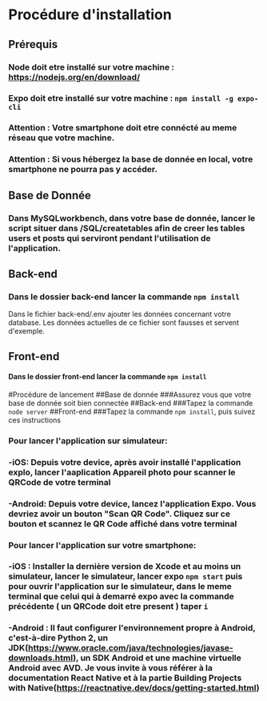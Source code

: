 
# Procédure d'installation
## Prérequis
### Node doit etre installé sur votre machine : https://nodejs.org/en/download/
### Expo doit etre installé sur votre machine : `npm install -g expo-cli`

### Attention : Votre smartphone doit etre connécté au meme réseau que votre machine.
### Attention : Si vous hébergez la base de donnée en local, votre smartphone ne pourra pas y accéder.
## Base de Donnée
### Dans MySQLworkbench, dans votre base de donnée, lancer le script situer dans /SQL/createtables afin de creer les tables users et posts qui serviront pendant l'utilisation de l'application.
## Back-end
### Dans le dossier back-end lancer la commande `npm install`
Dans le fichier back-end/.env ajouter les données concernant votre database. Les données actuelles de ce fichier sont fausses et servent d'exemple.
## Front-end
#### Dans le dossier front-end lancer la commande `npm install`

#Procédure de lancement
##Base de donnée
###Assurez vous que votre base de donnée soit bien connectée
##Back-end
###Tapez la commande `node server`
##Front-end
###Tapez la commande `npm install`, puis suivez ces instructions
### Pour lancer l'application sur simulateur:
### -iOS: Depuis votre device, après avoir installé l'application explo, lancer l'aaplication Appareil photo pour scanner le QRCode de votre terminal
### -Android: Depuis votre device, lancez l'application Expo. Vous devriez avoir un bouton "Scan QR Code". Cliquez sur ce bouton et scannez le QR Code affiché dans votre terminal
### Pour lancer l'application sur votre smartphone:
### -iOS : Installer la dernière version de Xcode et au moins un simulateur, lancer le simulateur, lancer expo `npm start` puis pour ouvrir l'application sur le simulateur, dans le meme terminal que celui qui à demarré expo avec la commande précédente ( un QRCode doit etre present ) taper `i`
### -Android : Il faut configurer l'environnement propre à Android, c'est-à-dire Python 2, un JDK(https://www.oracle.com/java/technologies/javase-downloads.html), un SDK Android et une machine virtuelle Android avec AVD. Je vous invite à vous référer à la documentation React Native et à la partie Building Projects with Native(https://reactnative.dev/docs/getting-started.html)



